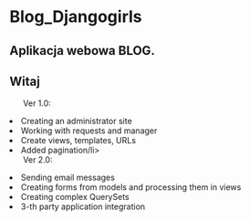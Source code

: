 # Blog_Djangogirls
<h2>Aplikacja webowa BLOG.</h2>
<p></p>
<h2>Witaj</h2>
<p></p>
<ul>Ver 1.0:</ul>
    <li>Creating an administrator site</li>
    <li>Working with requests and manager</li>
    <li>Create views, templates, URLs</li>
    <li>Added pagination/li>

<ul>Ver 2.0:</ul>
    <li>Sending email messages</li>
    <li>Creating forms from models and processing them in views</li>
    <li>Creating complex QuerySets</li>
    <li>3-th party application integration</li>